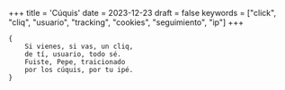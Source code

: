 +++
title = 'Cúquis'
date = 2023-12-23
draft = false
keywords = ["click", "cliq", "usuario", "tracking", "cookies", "seguimiento", "ip"]
+++

	{
		Si vienes, si vas, un cliq,
		de tí, usuario, todo sé.
		Fuiste, Pepe, traicionado
		por los cúquis, por tu ipé.
	}
